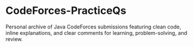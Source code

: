 # CodeForces-PracticeQs
Personal archive of Java CodeForces submissions featuring clean code, inline explanations, and clear comments for learning, problem-solving, and review.
